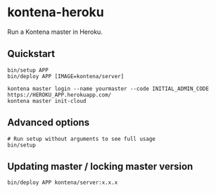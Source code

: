 # kontena-heroku

Run a Kontena master in Heroku.

## Quickstart

```
bin/setup APP
bin/deploy APP [IMAGE=kontena/server]

kontena master login --name yourmaster --code INITIAL_ADMIN_CODE https://HEROKU_APP.herokuapp.com/
kontena master init-cloud
```

## Advanced options

```
# Run setup without arguments to see full usage
bin/setup
```

## Updating master / locking master version

```
bin/deploy APP kontena/server:x.x.x
```
